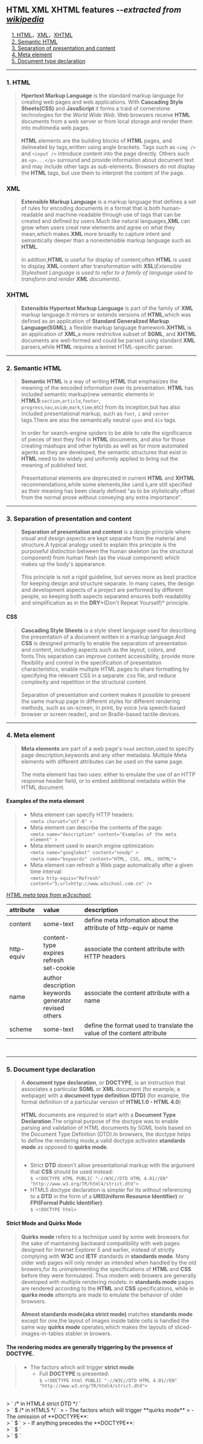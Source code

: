 ## HTML XML XHTML features *--extracted from [wikipedia](https://en.wikipedia.org/wiki/)*

&emsp;[1. HTML](#jp1)，[XML](#jp2)，[XHTML](#jp3) <br/>
&emsp;[2. Semantic HTML](#jp4) <br/>
&emsp;[3. Separation of presentation and content](#jp5) <br/>
&emsp;[4. Meta element](#jp6) <br/>
&emsp;[5. Document type declaration](#jp7) <br/>


---

### 1. <a name="jp1">HTML</a> 
> **Hpertext Markup Language** is the standard markup language for creating web pages and web applications.
> With **Cascading Style Sheets(CSS)** and **JavaScript** it forms a traid of cornerstone technologies for the *World Wide Web*.
> Web browsers receive **HTML** documents from a web server or from local storage and render
> them into multimedia web pages. 
> <br/><br/>
> **HTML** elements are the building blocks of **HTML** pages, and delineated by tags,written using angle brackets.
> Tags such as `<img />` and `<input />` introduce content into the page directly. Others such as `<p>...</p>` surround and
> provide information about document text and may include other tags as sub-elements. Browsers do not display the **HTML**
> tags, but use them to interpret the content of the page.

### <a name="jp2">XML</a>
> **Extensible Markup Language** is a markup language that defines a set of rules for 
> encoding documents in a format that is both human-readable and machine-readable through
> use of tags that can be created and defined by users.Much like natural languages,**XML** can
> grow when users creat new elements and agree on what they mean,which makes **XML** more 
> broadly to capture intent and semantically deeper than a nonextensible markup language such as **HTML**.
> <br/><br/>
> In addtion,**HTML** is useful for display of content;often **HTML** is used to display **XML** content
> after transformation with **XSL**(*Extensible Stylesheet Language is used to refer to a family of language 
> used to transform and render **XML** documents*).

### <a name="jp3">XHTML</a>
> **Extensible Hypertext Markup Language** is part of the family of **XML** markup language.It mirrors or 
> extends versions of **HTML**,which was defined as an application of **Standard Generalized Markup Language(SGML)**,
> a flexible markup language framework.**XHTML** is an application of **XML**,a more restrictive subset of **SGML**, and
> **XHTML** documents are well-formed and could be parsed using standard **XML** parsers,while **HTML** requires a 
> leninet HTML-specific parser.

---
### 2. <a name="jp4">Semantic HTML</a>
> **Semantic HTML** is a way of writing **HTML** that emphasizes the meaning of the encoded information over its presentation.
> **HTML** has included semantic markup(new semantic elements in **HTML5**:`section`,`article`,`footer`,<br/>
> `progress`,`nav`,`aside`,`mark`,`time`,etc) from its inception,but has also included presentational markup, such
> as `font`, `i` and `center` tags.There are also the semantically neutral `span` and `div` tags.
> <br/><br/>
> In order for search-engine spiders to be able to rate the significance of pieces of text they find in **HTML** documents,
> and also for those creating mashups and other hybrids as well as for more automated agents as they are developed, the
> semantic structures that exist in **HTML** need to be widely and uniformly applied to bring out the meaning of published 
> text.
> <br/><br/>
> Presentational elements are deprecated in current **HTML** and **XHTML** recommendations,while some elements,like `i`and
> `b`,are still specified as their meaning has been clearly defined "as to be stylistically offset from the normal prose 
> without conveying any extra importance".

---
### 3. <a name="jp5">Separation of presentation and content</a>
> **Separation of presentation and content** is a design principle where visual and design aspects are kept separate from
> the material and structure.A typical analogy used to explain this principle is the purposeful distinction between the
> human skeleton (as the structural component) from human flesh (as the visual component) which makes up the body's appearance.
> <br/><br/>
> This principle is not a rigid guideline, but serves more as best practice for keeping design and structure separate. 
> In many cases, the design and development aspects of a project are performed by different people, so keeping both aspects 
> separated ensures both readability and simplification as in the **DRY***(Don't Repeat Yourself)* principle.

#### CSS
> **Cascading Style Sheets** is a style sheet language used for describing the presentation of a document written in a markup
> language.And **CSS** is designed primarily to enable the separation of presentation and content, including aspects such as 
> the layout, colors, and fonts.This separation can improve content accessibility, provide more flexibility and control in 
> the specification of presentation characteristics, enable multiple HTML pages to share formatting by specifying the 
> relevant CSS in a separate .css file, and reduce complexity and repetition in the structural content.
> <br/><br/>
> Separation of presentation and content makes it possible to present the same markup page in different styles for different
> rendering methods, such as on-screen, in print, by voice (via speech-based browser or screen reader), and on Braille-based
> tactile devices.
---
### 4. <a name="jp6">Meta element</a>
> **Meta elements** are part of a web page's `head` section,used to specify page description,keywords and any other metadata.
> Multiple Meta elements with different attributes can be used on the same page. <br/><br/>
> The meta element has two uses: either to emulate the use of an HTTP response header field, or to embed additional metadata
> within the HTML document.
#### Examples of the meta element
> - Meta element can specify HTTP headers:<br/>
> ` <meta charset="utf-8" > `
> - Meta element can describe the contents of the page:<br/>
> ` <meta name="description" content="Examples of the meta element" > `
> - Meta element used in search engine optimization:<br/>
> ` <meta name="googlebot" content="noodp" > ` <br/>
> ` <meta name="keywords" content="HTML, CSS, XML, XHTML"> `
> - Meta element can refresh a Web page automatically after a given time interval:<br/>
> ` <meta http-equiv="Refresh" content="5;url=http://www.w3school.com.cn" /> `

*[HTML meta tags from w3cschool:](http://www.w3school.com.cn/tags/tag_meta.asp)*

| attribute |value |description |
|:---|:---|:---|
| content | some-text | define meta infomation about the attribute of http-equiv or name |
| http-equiv| content-type<br/>expires<br/>refresh<br/>set-cookie | associate the content attribute with HTTP headers|
| name | author<br/>description<br/>keywords<br/>generator<br/>revised<br/>others | associate the content attribute with a name |
| scheme | some-text | define the format used to translate the value of the content attribute |

<br/>

---

### 5. <a name="jp7">Document type declaration</a>
> A **document type declaration**, or **DOCTYPE**, is an instruction that associates a particular **SGML** or **XML** document
> (for example, a webpage) with a **document type definition (DTD)** (for example, the formal definition of a particular 
> version of **HTML1.0 - HTML 4.0**)
> <br/><br/>
> **HTML** documents are required to start with a **Document Type Declaration**.The original purpose of the doctype was to
> enable parsing and validation of HTML documents by SGML tools based on the Document Type Definition (DTD).In browsers, 
> the doctype helps to define the rendering mode,a valid doctype activates **standards mode** as opposed to **quirks mode**.
> <br/><br/>
> - Strict **DTD** doesn't allow presentational markup with the argument that **CSS** should be used instead: <br/>
> ` $ <!DOCTYPE HTML PUBLIC "-//W3C//DTD HTML 4.01//EN" "http://www.w3.org/TR/html4/strict.dtd"> `
> - HTML5 doctype declaration is simpler for its without referencing to a **DTD** in the form of a **URI(Uniform Resource 
>  Identifier)** or **FPI(Formal Public Identifier)**: <br/>
> ` $ <!DOCTYPE html> `

#### Strict Mode and Quirks Mode
> **Quirks mode** refers to a technique used by some web browsers for the sake of maintaining backward compatibility with web
> pages designed for Internet Explorer 5 and earlier, instead of strictly complying with **W3C** and **IETF** standards 
> in **standards mode**. Many older web pages will only render as intended when handled by the old browers,for its
> unimplementing the specifications of **HTML** and **CSS** before they were formulated. Thus modern web browers are generally
> developed with multiple rendering models: in **standards mode** pages are rendered according to the **HTML** and **CSS**
> specifications, while in **quirks mode** attempts are made to emulate the behavior of older browsers.
> <br/><br/>
> **Almost standards mode(aka strict mode)** matches **standards mode** except for one,the layout of images inside table
> cells is handled the same way **quirks mode** operates,which makes the layouts of sliced-images-in-tables stabler in browers.

#### The rendering modes are generally triggering by the presence of **DOCTYPE**.
> - The factors which will trigger **strict mode**
>   - Full **DOCTYPE** is presented:<br/>
> ` $ <!DOCTYPE html PUBLIC "-//W3C//DTD HTML 4.01//EN" "http://www.w3.org/TR/html4/strict.dtd"> `
<br/>
> ` /* in HTML4 strict DTD */ `
<br/>
> ` $ <!DOCTYPE html>   /* in HTML5 */ `
> - The factors which will trigger **quirks mode**
>   - The omission of **DOCTYPE**:<br/>
> ` $ <!DOCTYPE html PUBLIC> `
>   - If anything precedes the **DOCTYPE**:<br/>
> ` $ <!-- This comment will put IE 6, 7, 8, and 9 in quirks mode -->` 
<br/>
> ` $ <!DOCTYPE HTML PUBLIC "-//W3C//DTD HTML 4.01//EN" "http://www.w3.org/TR/html4/strict.dtd"> `
 

